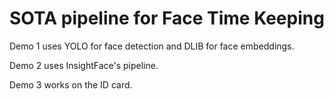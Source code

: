 # SOTA pipeline for Face Time Keeping
Demo 1 uses YOLO for face detection and DLIB for face embeddings.

Demo 2 uses InsightFace's pipeline.

Demo 3 works on the ID card.
